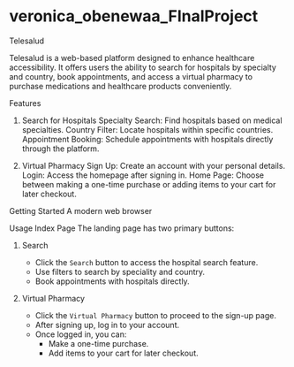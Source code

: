 # veronica_obenewaa_FInalProject
Telesalud

Telesalud is a web-based platform designed to enhance healthcare accessibility. It offers users the ability to search for hospitals by specialty and country, book appointments, and access a virtual pharmacy to purchase medications and healthcare products conveniently.

 Features
1. Search for Hospitals
Specialty Search: Find hospitals based on medical specialties.
Country Filter: Locate hospitals within specific countries.
Appointment Booking: Schedule appointments with hospitals directly through the platform.

2. Virtual Pharmacy
Sign Up: Create an account with your personal details.
Login: Access the homepage after signing in.
Home Page: Choose between making a one-time purchase or adding items to your cart for later checkout.

Getting Started
 A modern web browser

Usage
Index Page
The landing page has two primary buttons:

1. Search
   - Click the `Search` button to access the hospital search feature.
   - Use filters to search by speciality and country.
   - Book appointments with hospitals directly.

2. Virtual Pharmacy
   - Click the `Virtual Pharmacy` button to proceed to the sign-up page.
   - After signing up, log in to your account.
   - Once logged in, you can:
     - Make a one-time purchase.
     - Add items to your cart for later checkout.
